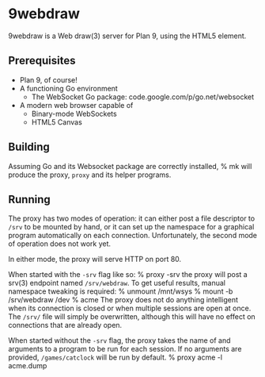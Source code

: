 # 9webdraw

9webdraw is a Web draw(3) server for Plan 9, using the HTML5 <canvas>
element.

## Prerequisites
* Plan 9, of course!
* A functioning Go environment
    + The WebSocket Go package: code.google.com/p/go.net/websocket
* A modern web browser capable of
    + Binary-mode WebSockets
    + HTML5 Canvas

## Building
Assuming Go and its Websocket package are correctly installed,
    % mk
will produce the proxy, `proxy` and its helper programs.

## Running
The proxy has two modes of operation: it can either post a file
descriptor to `/srv` to be mounted by hand, or it can set up the
namespace for a graphical program automatically on each
connection.  Unfortunately, the second mode of operation does
not work yet.

In either mode, the proxy will serve HTTP on port 80.

When started with the `-srv` flag like so:
    % proxy -srv
the proxy will post a srv(3) endpoint named `/srv/webdraw`.
To get useful results, manual namespace tweaking is required:
    % unmount /mnt/wsys
    % mount -b /srv/webdraw /dev
    % acme
The proxy does not do anything intelligent when its connection is
closed or when multiple sessions are open at once.  The `/srv/` file
will simply be overwritten, although this will have no effect on
connections that are already open.

When started without the `-srv` flag, the proxy takes the name of and
arguments to a program to be run for each session.  If no arguments
are provided, `/games/catclock` will be run by default.
    % proxy acme -l acme.dump
